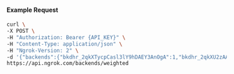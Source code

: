 <!-- Code generated for API Clients. DO NOT EDIT. -->

#### Example Request

```bash
curl \
-X POST \
-H "Authorization: Bearer {API_KEY}" \
-H "Content-Type: application/json" \
-H "Ngrok-Version: 2" \
-d '{"backends":{"bkdhr_2qkXTycpCasl3lY9hDAEY3AnOgA":1,"bkdhr_2qkXU2zAAXraLOL1jsA4qSovajq":0},"description":"acme weighted","metadata":"{\"environment\": \"staging\"}"}' \
https://api.ngrok.com/backends/weighted
```
